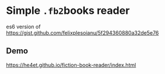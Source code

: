 # Simple `.fb2`books reader
es6 version of https://gist.github.com/felixplesoianu/5f294360880a32de5e76

## Demo
https://he4et.github.io/fiction-book-reader/index.html
